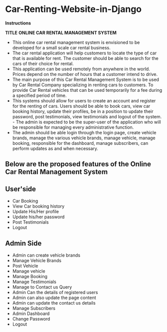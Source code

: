# Car-Renting-Website-in-Django

 **Instructions**

**TITLE**
**ONLINE CAR RENTAL MANAGEMENT SYSTEM**

- This online car rental management system is envisioned to be developed for a small scale car rental business. 
- The car rental application will help customers to locate the type of car that is available for rent. The customer should be able to search for   the cars of their choice for rental.
- This application can be used remotely from anywhere in the world. Prices depend on the number of hours that a customer intend to drive. 
- The main purpose of this Car Rental Management System is to be used by Car Rental Company specializing in renting cars to customers. To provide Car Rental vehicles that can be used temporarily for a fee during a specified period of time.
- This systems should allow for users to create an account and register for the renting of cars. Users should be able to book cars, view car booking history, update their profiles, be in a position to update their password, post testimonials, view testimonials and logout of the system. - The admin is expected to be the super-user of the application who will be responsible for managing every administrative function. 
- The admin should be able login through the login page, create vehicle brands, manage the various vehicle brands, manage vehicle, manage booking, responsible for the dashboard, manage subscribers, can perform updates as and when necessary.

## Below are the proposed features of the Online Car Rental Management System

## User'side

* Car Booking
* View Car booking history
* Update His/Her profile
* Update his/her password
* Post Testimonials
* Logout

## Admin Side

* Admin can create vehicle brands
* Manage Vehicle Brands
* Post Vehicle
* Manage vehicle
* Manage Booking
* Manage Testimonials
* Manage to Contact us Query
* Admin Can the details of registered users
* Admin can also update the page content
* Admin can update the contact us details
* Manage Subscribers
* Admin Dashboard
* Change Password
* Logout
